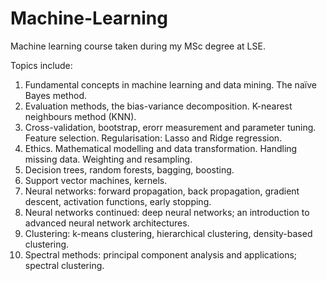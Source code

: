 # Machine-Learning
Machine learning course taken during my MSc degree at LSE.


Topics include:
1. Fundamental concepts in machine learning and data mining. The naïve Bayes method.
2. Evaluation methods, the bias-variance decomposition. K-nearest neighbours method (KNN).
3. Cross-validation, bootstrap, erorr measurement and parameter tuning. Feature selection. Regularisation: Lasso and Ridge regression.
4. Ethics. Mathematical modelling and data transformation. Handling missing data. Weighting and resampling.
5. Decision trees, random forests, bagging, boosting.
6. Support vector machines, kernels.
7. Neural networks: forward propagation, back propagation, gradient descent, activation functions, early stopping.
8. Neural networks continued: deep neural networks; an introduction to advanced neural network architectures.
9. Clustering: k-means clustering, hierarchical clustering, density-based clustering.
10. Spectral methods: principal component analysis and applications; spectral clustering.
